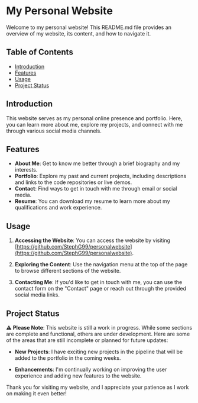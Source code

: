 # My Personal Website

Welcome to my personal website! This README.md file provides an overview of my website, its content, and how to navigate it.

## Table of Contents
- [Introduction](#introduction)
- [Features](#features)
- [Usage](#usage)
- [Project Status](#project-status)

## Introduction

This website serves as my personal online presence and portfolio. Here, you can learn more about me, explore my projects, and connect with me through various social media channels.


## Features

- **About Me**: Get to know me better through a brief biography and my interests.
- **Portfolio**: Explore my past and current projects, including descriptions and links to the code repositories or live demos.
- **Contact**: Find ways to get in touch with me through email or social media.
- **Resume**: You can download my resume to learn more about my qualifications and work experience.

## Usage

1. **Accessing the Website**: You can access the website by visiting [https://github.com/StephG99/personalwebsite](https://github.com/StephG99/personalwebsite).

2. **Exploring the Content**: Use the navigation menu at the top of the page to browse different sections of the website.

3. **Contacting Me**: If you'd like to get in touch with me, you can use the contact form on the "Contact" page or reach out through the provided social media links.

## Project Status

⚠️ **Please Note**: This website is still a work in progress. While some sections are complete and functional, others are under development. Here are some of the areas that are still incomplete or planned for future updates:

- **New Projects**: I have exciting new projects in the pipeline that will be added to the portfolio in the coming weeks.

- **Enhancements**: I'm continually working on improving the user experience and adding new features to the website.

Thank you for visiting my website, and I appreciate your patience as I work on making it even better!
